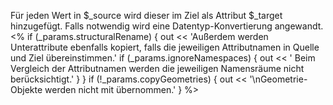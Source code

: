 Für jeden Wert in $_source wird dieser im Ziel als Attribut $_target hinzugefügt.
Falls notwendig wird eine Datentyp-Konvertierung angewandt.
<% if (_params.structuralRename) {
  out << 'Außerdem werden Unterattribute ebenfalls kopiert, falls die jeweiligen Attributnamen in Quelle und Ziel übereinstimmen.'
  if (_params.ignoreNamespaces) {
  	out << ' Beim Vergleich der Attributnamen werden die jeweiligen Namensräume nicht berücksichtigt.'
  }
}
if (!_params.copyGeometries) {
  out << '\nGeometrie-Objekte werden nicht mit übernommen.'
} %>